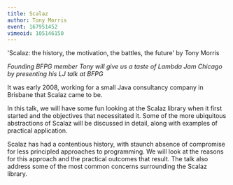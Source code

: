 ```yaml
---
title: Scalaz
author: Tony Morris
event: 167951452
vimeoid: 105146150
---
```


'Scalaz: the history, the motivation, the battles, the future' by Tony Morris

_Founding BFPG member Tony will give us a taste of Lambda Jam Chicago by
presenting his LJ talk at BFPG_

It was early 2008, working for a small Java consultancy company in Brisbane
that Scalaz came to be.

In this talk, we will have some fun looking at the Scalaz library when it first
started and the objectives that necessitated it. Some of the more ubiquitous
abstractions of Scalaz will be discussed in detail, along with examples of
practical application.

Scalaz has had a contentious history, with staunch absence of compromise for
less principled approaches to programming. We will look at the reasons for this
approach and the practical outcomes that result. The talk also address some of
the most common concerns surrounding the Scalaz library.
